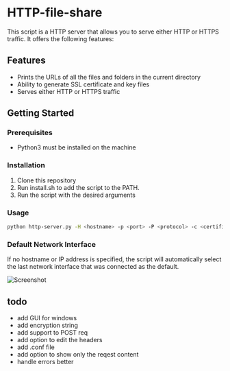 # HTTP-file-share

This script is a HTTP server that allows you to serve either HTTP or HTTPS traffic. It offers the following features:

## Features
- Prints the URLs of all the files and folders in the current directory
- Ability to generate SSL certificate and key files
- Serves either HTTP or HTTPS traffic

## Getting Started

### Prerequisites
- Python3 must be installed on the machine

### Installation
1. Clone this repository
2. Run install.sh to add the script to the PATH.
3. Run the script with the desired arguments

### Usage
```sh
python http-server.py -H <hostname> -p <port> -P <protocol> -c <certificate> -k <key> -gs <generate_ssl>
```
### Default Network Interface
If no hostname or IP address is specified, the script will automatically select the last network interface that was connected as the default.

![Screenshot](https://github.com/hackerswat/http-server-script/blob/main/Screenshot.png)

## todo
- add GUI for windows
- add encryption string
- add support to POST req
- add option to edit the headers
- add .conf file
- add option to show only the reqest content
- handle errors better

  
